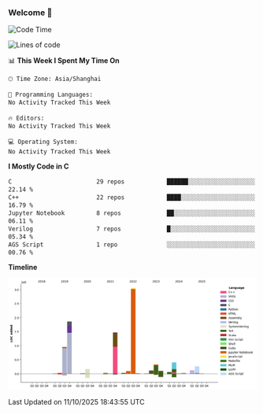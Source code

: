### Welcome 👋

<!--START_SECTION:waka-->
![Code Time](http://img.shields.io/badge/Code%20Time-2%2C131%20hrs%2038%20mins-blue)

![Lines of code](https://img.shields.io/badge/From%20Hello%20World%20I%27ve%20Written-9.1%20million%20lines%20of%20code-blue)

📊 **This Week I Spent My Time On** 

```text
🕑︎ Time Zone: Asia/Shanghai

💬 Programming Languages: 
No Activity Tracked This Week

🔥 Editors: 
No Activity Tracked This Week

💻 Operating System: 
No Activity Tracked This Week
```

**I Mostly Code in C** 

```text
C                        29 repos            ██████░░░░░░░░░░░░░░░░░░░   22.14 % 
C++                      22 repos            ████░░░░░░░░░░░░░░░░░░░░░   16.79 % 
Jupyter Notebook         8 repos             ██░░░░░░░░░░░░░░░░░░░░░░░   06.11 % 
Verilog                  7 repos             █░░░░░░░░░░░░░░░░░░░░░░░░   05.34 % 
AGS Script               1 repo              ░░░░░░░░░░░░░░░░░░░░░░░░░   00.76 % 
```



**Timeline**

![Lines of Code chart](https://raw.githubusercontent.com/Bohan-hu/Bohan-hu/master/assets/bar_graph.png)


 Last Updated on 11/10/2025 18:43:55 UTC
<!--END_SECTION:waka-->



